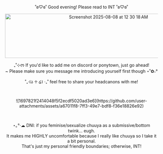 <p align="center">˚ʚ♡ɞ˚ Good evening! Please read to INT ˚ʚ♡ɞ˚<br/></p>
<p align="center"><img width="666" height="146" alt="Screenshot 2025-08-08 at 12 30 18 AM" src="https://github.com/user-attachments/assets/086c13be-24c3-4a47-8ac9-35a3a2cec84a" />
</p>

<p align="center">₊˚⊹ᰔ If you'd like to add me on discord or ponytown, just go ahead!<br/>~ Please make sure you message me introducing yourself first though ⋆˚✿˖°<br/><br/>˚₊‧꒰ა ♱ ໒꒱ ‧₊˚ feel free to share your headcanons with me!</p><br/>

<p align="center">![1697821f2414048f5f2ecdf5020ad3e6](https://github.com/user-attachments/assets/a67011f8-7ff3-49e7-bdf8-f36e18826e92)</p><br/>

<p align="center">⋆｡°·☁︎ DNI: if you feminise/sexualize chuuya as a submissive/bottom twink... eugh.<br/>It makes me HIGHLY uncomfortable because I really like chuuya so I take it a bit personal.<br/>That's just my personal friendly boundaries; otherwise, INT!</p>
